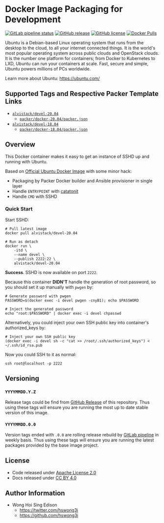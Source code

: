 # Docker Image Packaging for Development

[![GitLab pipeline
status](https://img.shields.io/gitlab/pipeline/alvistack/docker-devel/master)](https://gitlab.com/alvistack/docker-devel/-/pipelines)
[![GitHub
release](https://img.shields.io/github/release/alvistack/docker-devel.svg)](https://github.com/alvistack/docker-devel/releases)
[![GitHub
license](https://img.shields.io/github/license/alvistack/docker-devel.svg)](https://github.com/alvistack/docker-devel/blob/master/LICENSE)
[![Docker
Pulls](https://img.shields.io/docker/pulls/alvistack/devel-20.04.svg)](https://hub.docker.com/r/alvistack/devel-20.04)

Ubuntu is a Debian-based Linux operating system that runs from the
desktop to the cloud, to all your internet connected things. It is the
world's most popular operating system across public clouds and OpenStack
clouds. It is the number one platform for containers; from Docker to
Kubernetes to LXD, Ubuntu can run your containers at scale. Fast, secure
and simple, Ubuntu powers millions of PCs worldwide.

Learn more about Ubuntu: <https://ubuntu.com/>

## Supported Tags and Respective Packer Template Links

  - [`alvistack/devel-20.04`](https://hub.docker.com/r/alvistack/devel-20.04)
      - [`packer/docker-20.04/packer.json`](https://github.com/alvistack/docker-devel/blob/master/packer/docker-20.04/packer.json)
  - [`alvistack/devel-18.04`](https://hub.docker.com/r/alvistack/devel-18.04)
      - [`packer/docker-18.04/packer.json`](https://github.com/alvistack/docker-devel/blob/master/packer/docker-18.04/packer.json)

## Overview

This Docker container makes it easy to get an instance of SSHD up and
running with Ubuntu.

Based on [Official Ubuntu Docker
Image](https://hub.docker.com/_/ubuntu/) with some minor hack:

  - Packaging by Packer Docker builder and Ansible provisioner in single
    layer
  - Handle `ENTRYPOINT` with
    [catatonit](https://github.com/openSUSE/catatonit)
  - Handle `CMD` with SSHD

### Quick Start

Start SSHD:

    # Pull latest image
    docker pull alvistack/devel-20.04
    
    # Run as detach
    docker run \
        -itd \
        --name devel \
        --publish 2222:22 \
        alvistack/devel-20.04

**Success**. SSHD is now available on port `2222`.

Because this container **DIDN'T** handle the generation of root
password, so you should set it up manually with `pwgen` by:

    # Generate password with pwgen
    PASSWORD=$(docker exec -i devel pwgen -cnyB1); echo $PASSWORD
    
    # Inject the generated password
    echo "root:$PASSWORD" | docker exec -i devel chpasswd

Alternatively, you could inject your own SSH public key into container's
authorized\_keys by:

    # Inject your own SSH public key
    (docker exec -i devel sh -c "cat >> /root/.ssh/authorized_keys") < ~/.ssh/id_rsa.pub

Now you could SSH to it as normal:

    ssh root@localhost -p 2222

## Versioning

### `YYYYMMDD.Y.Z`

Release tags could be find from [GitHub
Release](https://github.com/alvistack/docker-devel/releases) of this
repository. Thus using these tags will ensure you are running the most
up to date stable version of this image.

### `YYYYMMDD.0.0`

Version tags ended with `.0.0` are rolling release rebuild by [GitLab
pipeline](https://gitlab.com/alvistack/docker-devel/-/pipelines) in
weekly basis. Thus using these tags will ensure you are running the
latest packages provided by the base image project.

## License

  - Code released under [Apache License 2.0](LICENSE)
  - Docs released under [CC
    BY 4.0](http://creativecommons.org/licenses/by/4.0/)

## Author Information

  - Wong Hoi Sing Edison
      - <https://twitter.com/hswong3i>
      - <https://github.com/hswong3i>
